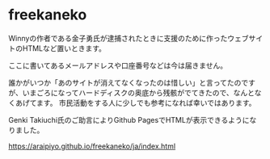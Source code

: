 # freekaneko
Winnyの作者である金子勇氏が逮捕されたときに支援のために作ったウェブサイトのHTMLなど置いときます。

ここに書いてあるメールアドレスや口座番号などは今は届きません。

誰かがいつか「あのサイトが消えてなくなったのは惜しい」と言ってたのですが、いまごろになってハードディスクの奥底から残骸がでてきたので、なんとなくあげてます。
市民活動をする人に少しでも参考になれば幸いではあります。

Genki Takiuchi氏のご助言によりGithub PagesでHTMLが表示できるようになりました。

https://araipiyo.github.io/freekaneko/ja/index.html
